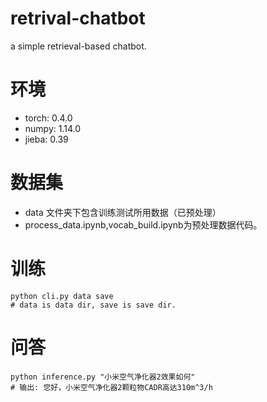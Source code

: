 # retrival-chatbot
a simple retrieval-based chatbot.

# 环境
- torch: 0.4.0
- numpy: 1.14.0
- jieba: 0.39

# 数据集
- data 文件夹下包含训练测试所用数据（已预处理）
- process_data.ipynb,vocab_build.ipynb为预处理数据代码。
# 训练
```
python cli.py data save
# data is data dir, save is save dir.
```
# 问答
```
python inference.py "小米空气净化器2效果如何"
# 输出: 您好，小米空气净化器2颗粒物CADR高达310m^3/h
```
